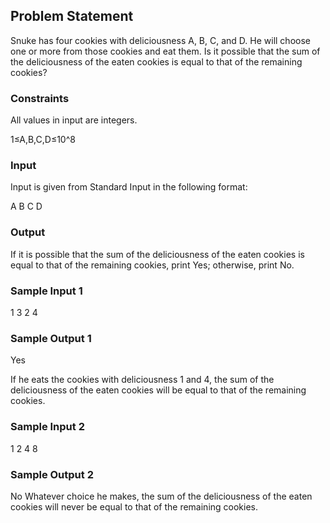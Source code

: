 ## Problem Statement

Snuke has four cookies with deliciousness A, B, C, and D. He will choose one or more from those cookies and eat them. Is it possible that the sum of the deliciousness of the eaten cookies is equal to that of the remaining cookies?

### Constraints

All values in input are integers.

1≤A,B,C,D≤10^8


### Input

Input is given from Standard Input in the following format:

A B C D

### Output


If it is possible that the sum of the deliciousness of the eaten cookies is equal to that of the remaining cookies, print Yes; otherwise, print No.

### Sample Input 1 

1 3 2 4

### Sample Output 1 

Yes

If he eats the cookies with deliciousness 1 and 4, the sum of the deliciousness of the eaten cookies will be equal to that of the remaining cookies.

### Sample Input 2 

1 2 4 8

### Sample Output 2 

No
Whatever choice he makes, the sum of the deliciousness of the eaten cookies will never be equal to that of the remaining cookies.